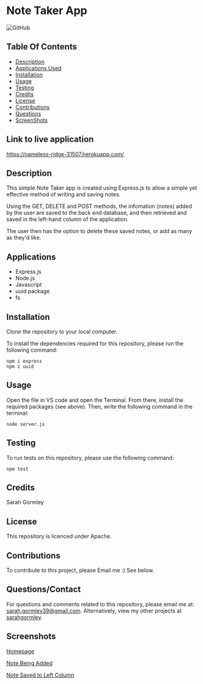 
# Note Taker App

![GitHub](https://img.shields.io/badge/license-Apache-yellow.svg)

## Table Of Contents
* [Description](#description)
* [Applications Used](#applications)
* [Installation](#installation)
* [Usage](#usage)
* [Testing](#testing)
* [Credits](#credits)
* [License](#license)
* [Contributions](#contributions)
* [Questions](#questionscontact)
* [ScreenShots](#screenshots)

## Link to live application
https://nameless-ridge-31507.herokuapp.com/

## Description
This simple Note Taker app is created using Express.js to allow a simple yet effective method of writing and saving notes.

Using the GET, DELETE and POST methods, the infomation (notes) added by the user are saved to the back end database, and then retrieved and saved in the left-hand column of the application. 

The user then has the option to delete these saved notes, or add as many as they'd like. 

## Applications 
* Express.js
* Node.js
* Javascript
* uuid package
* fs 


## Installation
Clone the repository to your local computer.


To install the dependencies required for this repository, please run the following command:
```
npm i express
npm i uuid
```

## Usage
Open the file in VS code and open the Terminal. 
From there, install the required packages (see above).
Then, write the following command in the terminal:
```
node server.js
```


## Testing
To run tests on this repository, please use the following command:
```
npm test
```


## Credits
Sarah Gormley


## License
This repository is licenced under Apache.

## Contributions
To contribute to this project, please Email me :) See below.


## Questions/Contact
For questions and comments related to this repository, please email me at: sarah.gormley39@gmail.com. Alternatively, view my other projects at [sarahgormley](https://github.com/sarahgormley).

## Screenshots
[Homepage](./public/assets/images/screencapture-nameless-ridge-31507-herokuapp-2022-05-28-14_59_30.png)

[Note Being Added](./public/assets/images/nitebeingadded.png)

[Note Saved to Left Column](./public/assets/images/noteonleft.png)

